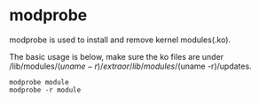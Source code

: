 # modprobe

modprobe is used to install and remove kernel modules(.ko).

The basic usage is below, make sure the ko files are under /lib/modules/$(uname -r)/extra or /lib/modules/$(uname -r)/updates.

```
modprobe module
modprobe -r module
```
